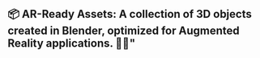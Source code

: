## 📦 AR-Ready Assets: A collection of 3D objects created in Blender, optimized for Augmented Reality applications. 🚀🎨"

